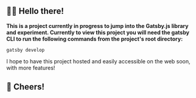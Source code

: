 ## 👋🏼 Hello there!

**This is a project currently in progress to jump into the Gatsby.js library and experiment.  Currently to view this project you will need the gatsby CLI to run the following commands from the project's root directory:**

```shell
gatsby develop
```

I hope to have this project hosted and easily accessible on the web soon, with more features!

## 🍻 Cheers!
